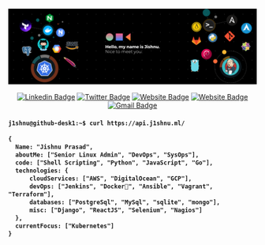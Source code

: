 [![Jishnu header](https://raw.githubusercontent.com/j1shnu/j1shnu/main/assets/banner.png)](https://www.j1shnu.ml/)
<div align="center">
 
 [![Linkedin Badge](https://img.shields.io/badge/-j1shnu-blue?style=flat&logo=Linkedin&logoColor=white&link=https://www.linkedin.com/in/j1shnu/)](https://www.linkedin.com/in/j1shnu/)
 [![Twitter Badge](https://img.shields.io/badge/-@j1shnuu-1ca0f1?style=flat&labelColor=1ca0f1&logo=twitter&logoColor=white&link=https://twitter.com/j1shnuu)](https://twitter.com/j1shnuu)
 [![Website Badge](https://img.shields.io/badge/-www.j1shnu.ml-47CCCC?style=flat&logo=Google-Chrome&logoColor=white&link=https://www.j1shnu.ml)](https://j1shnu.github.io/)
 [![Website Badge](https://img.shields.io/badge/-@j1shnu-informational?style=flat&logo=Telegram&logoColor=white&link=https://t.me/j1shnu)](https://t.me/j1shnu)
 [![Gmail Badge](https://img.shields.io/badge/-jishnu.prasad4-c14438?style=flat&logo=Gmail&logoColor=white&link=mailto:jishnu.prasad4@gmail.com)](mailto:jishnu.prasad4@gmail.com)
</div>
<h4>
 
```shell
j1shnu@github-desk1:~$ curl https://api.j1shnu.ml/

{
  Name: "Jishnu Prasad",
  aboutMe: ["Senior Linux Admin", "DevOps", "SysOps"],
  code: ["Shell Scripting", "Python", "JavaScript", "Go"],
  technologies: {
      cloudServices: ["AWS", "DigitalOcean", "GCP"],
      devOps: ["Jenkins", "Docker🐳", "Ansible", "Vagrant", "Terraform"],
      databases: ["PostgreSql", "MySql", "sqlite", "mongo"],
      misc: ["Django", "ReactJS", "Selenium", "Nagios"]
  },
  currentFocus: ["Kubernetes"]
}

```
</h4>
